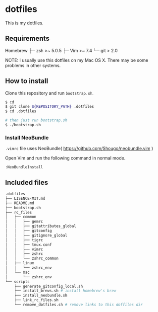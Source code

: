 dotfiles
========

This is my dotfiles.

## Requirements

Homebrew
├─ zsh >~ 5.0.5
├─ Vim >~ 7.4
└─ git >  2.0

NOTE: I usually use this dotfiles on my Mac OS X. There may be some problems in other systems.

## How to install

Clone this repository and run `bootstrap.sh`.

```bash
$ cd
$ git clone ${REPOSITORY_PATH} .dotfiles
$ cd .dotfiles

# then just run bootstrap.sh
$ ./bootstrap.sh
```

### Install NeoBundle

`.vimrc` file uses NeoBundle( https://github.com/Shougo/neobundle.vim )

Open Vim and run the following command in normal mode.

`:NeoBundleInstall`

## Included files

```bash
.dotfiles
├── LISENCE-MIT.md
├── README.md
├── bootstrap.sh
├── rc_files
│   ├── common
│   │   ├── gemrc
│   │   ├── gitattributes_global
│   │   ├── gitconfig
│   │   ├── gitignore_global
│   │   ├── tigrc
│   │   ├── tmux.conf
│   │   ├── vimrc
│   │   ├── zshrc
│   │   └── zshrc_common
│   ├── linux
│   │   └── zshrc_env
│   └── mac
│       └── zshrc_env
└── scripts
    ├── generate_gitconfig_local.sh
    ├── install_brews.sh # install homebrew's brew
    ├── install_neobundle.sh
    ├── link_rc_files.sh
    └── remove_dotfiles.sh # remove links to this doffiles dir
```
